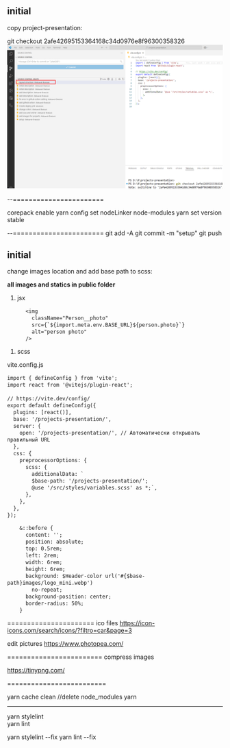 ## initial

copy project-presentation:

git checkout 2afe42695153364168c34d0976e8f96300358326
![](_md_img/flow_images/flow%202025-01-15-19-56-32.png)

--=======================

corepack enable
yarn config set nodeLinker node-modules
yarn set version stable

--=======================
git add -A
git commit -m "setup"
git push

## initial

change images location and add base path to scss:

**all images and statics in  public folder**

1) jsx
```
      <img
        className="Person__photo"
        src={`${import.meta.env.BASE_URL}${person.photo}`}
        alt="person photo"
      />
```
1) scss

vite.config.js
```
import { defineConfig } from 'vite';
import react from '@vitejs/plugin-react';

// https://vite.dev/config/
export default defineConfig({
  plugins: [react()],
  base: '/projects-presentation/',
  server: {
    open: '/projects-presentation/', // Автоматически открывать правильный URL
  },  
  css: {
    preprocessorOptions: {
      scss: {
        additionalData: `
        $base-path: '/projects-presentation/';
        @use '/src/styles/variables.scss' as *;`,
      },
    },
  },
});
```

```
    &::before {
      content: '';
      position: absolute;
      top: 0.5rem;
      left: 2rem;
      width: 6rem;
      height: 6rem;
      background: $Header-color url('#{$base-path}images/logo_mini.webp')
        no-repeat;
      background-position: center;
      border-radius: 50%;
    }
```

======================
ico files
https://icon-icons.com/search/icons/?filtro=car&page=3

edit pictures
https://www.photopea.com/

========================
compress images

https://tinypng.com/

=========================

yarn cache clean
//delete node_modules
yarn

-----
yarn stylelint  
yarn lint

yarn stylelint  --fix
yarn lint --fix
